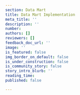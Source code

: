 ```yaml
---
section: Data Mart
title: Data Mart Implementation
meta_title: ''
description: ''
number: 
authors: []
reviewers: []
feedback_doc_url: ''
image: ''
is_featured: false
img_border_on_default: false
is_under_construction: false
is_community_story: false
story_intro_blurb: ''
reading_time: 
published: false

---
```

